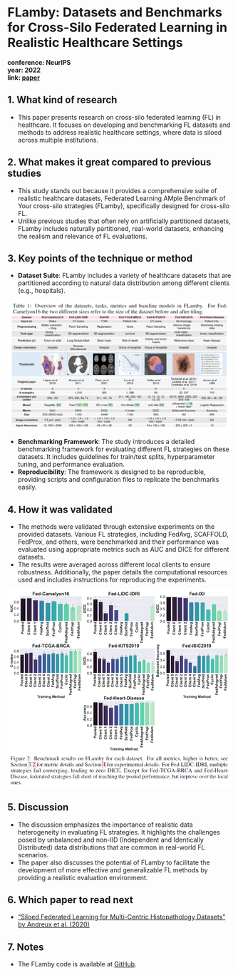 # FLamby: Datasets and Benchmarks for Cross-Silo Federated Learning in Realistic Healthcare Settings

**conference: NeurIPS** <br>
**year: 2022** <br>
**link: [paper](https://proceedings.neurips.cc/paper_files/paper/2022/file/232eee8ef411a0a316efa298d7be3c2b-Paper-Datasets_and_Benchmarks.pdf)**


## 1. What kind of research

- This paper presents research on cross-silo federated learning (FL) in healthcare. It focuses on developing and benchmarking FL datasets and methods to address realistic healthcare settings, where data is siloed across multiple institutions.

## 2. What makes it great compared to previous studies

- This study stands out because it provides a comprehensive suite of realistic healthcare datasets, Federated Learning AMple Benchmark of Your cross-silo strategies (FLamby), specifically designed for cross-silo FL.
- Unlike previous studies that often rely on artificially partitioned datasets, FLamby includes naturally partitioned, real-world datasets, enhancing the realism and relevance of FL evaluations.

## 3. Key points of the technique or method

- **Dataset Suite**: FLamby includes a variety of healthcare datasets that are partitioned according to natural data distribution among different clients (e.g., hospitals).

![datasets.png](datasets.png)

- **Benchmarking Framework**: The study introduces a detailed benchmarking framework for evaluating different FL strategies on these datasets. It includes guidelines for train/test splits, hyperparameter tuning, and performance evaluation.
- **Reproducibility**: The framework is designed to be reproducible, providing scripts and configuration files to replicate the benchmarks easily.

## 4. How it was validated

- The methods were validated through extensive experiments on the provided datasets. Various FL strategies, including FedAvg, SCAFFOLD, FedProx, and others, were benchmarked and their performance was evaluated using appropriate metrics such as AUC and DICE for different datasets.
- The results were averaged across different local clients to ensure robustness. Additionally, the paper details the computational resources used and includes instructions for reproducing the experiments.

![results.png](results.png)

## 5. Discussion

- The discussion emphasizes the importance of realistic data heterogeneity in evaluating FL strategies. It highlights the challenges posed by unbalanced and non-IID (Independent and Identically Distributed) data distributions that are common in real-world FL scenarios.
- The paper also discusses the potential of FLamby to facilitate the development of more effective and generalizable FL methods by providing a realistic evaluation environment.

## 6. Which paper to read next

- [“Siloed Federated Learning for Multi-Centric Histopathology Datasets" by Andreux et al. (2020)](https://arxiv.org/pdf/2008.07424)

## 7. Notes

- The FLamby code is available at [GitHub](https://github.com/owkin/flamby).
